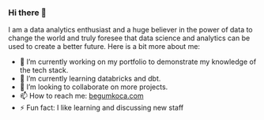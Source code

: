 ### Hi there 👋

I am a data analytics enthusiast and a huge believer in the power of data to change the world and truly foresee that data science and analytics can be used to create a better future.
Here is a bit more about me:

- 🔭 I’m currently working on my portfolio to demonstrate my knowledge of the tech stack.
- 🌱 I’m currently learning databricks and dbt.
- 👯 I’m looking to collaborate on more projects.
- 📫 How to reach me: [begumkoca.com](https://www.begumkoca.com/)
- ⚡ Fun fact: I like learning and discussing new staff

